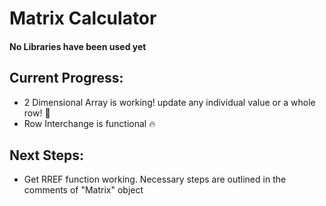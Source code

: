 # Matrix Calculator
#### No Libraries have been used yet

## Current Progress:
- 2 Dimensional Array is working! update any individual value or a whole row! :speech_balloon:
- Row Interchange is functional :fire:

## Next Steps:
- Get RREF function working. Necessary steps are outlined in the comments of "Matrix" object
